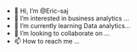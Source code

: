- 👋 Hi, I’m @Eric-saj
- 👀 I’m interested in business analytics ...
- 🌱 I’m currently learning Data analytics...
- 💞️ I’m looking to collaborate on ...
- 📫 How to reach me ...

<!---
Eric-saj/Eric-saj is a ✨ special ✨ repository because its `README.md` (this file) appears on your GitHub profile.
You can click the Preview link to take a look at your changes.
--->
